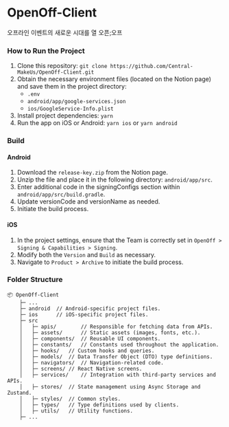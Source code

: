 # OpenOff-Client

오프라인 이벤트의 새로운 시대를 열 오픈;오프

### How to Run the Project

1. Clone this repository: `git clone https://github.com/Central-MakeUs/OpenOff-Client.git`
2. Obtain the necessary environment files (located on the Notion page) and save them in the project directory:
   - `.env`
   - `android/app/google-services.json`
   - `ios/GoogleService-Info.plist`
3. Install project dependencies: `yarn`
4. Run the app on iOS or Android: `yarn ios` or `yarn android`

### Build

#### Android

1. Download the `release-key.zip` from the Notion page.
2. Unzip the file and place it in the following directory: `android/app/src`.
3. Enter additional code in the signingConfigs section within `android/app/src/build.gradle`.
4. Update versionCode and versionName as needed.
5. Initiate the build process.

#### iOS

1. In the project settings, ensure that the Team is correctly set in `OpenOff > Signing & Capabilities > Signing`.
2. Modify both the `Version` and `Build` as necessary.
3. Navigate to `Product > Archive` to initiate the build process.

### Folder Structure

```
📦 OpenOff-Client
	├─ ...
	├─ android	// Android-specific project files.
	├─ ios		// iOS-specific project files.
	├─ src
	│   ├─ apis/		// Responsible for fetching data from APIs.
	│   ├─ assets/		// Static assets (images, fonts, etc.).
	│	├─ components/	// Reusable UI components.
	│	├─ constants/	// Constants used throughout the application.
	│	├─ hooks/	// Custom hooks and queries.
	│	├─ models/	// Data Transfer Object (DTO) type definitions.
	│	├─ navigators/	// Navigation-related code.
	│	├─ screens/	// React Native screens.
	│	├─ services/	// Integration with third-party services and APIs.
	│	├─ stores/	// State management using Async Storage and Zustand.
	│	├─ styles/	// Common styles.
	│	├─ types/	// Type definitions used by clients.
	│	├─ utils/	// Utility functions.
	├─ ...
```
